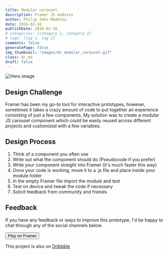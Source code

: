 ```yaml
---
title: Modular carousel
description: Framer JS modules
author: Philip John Madeley
date: 2016-02-16
publishDate: 2016-02-16
# categories: [category 1, category 2]
# tags: [tag 1, tag 2]
comments: false
generatePage: false
img_thumbnail: "images/dr_modular_carousel.gif"
class: dr_md
draft: false
---
```


![Hero image](/images/dr_modular_carousel.gif)

## Design Challenge
Framer has been my go-to tool for interactive prototypes, however, sometimes it takes a crazy amount of code to put together an experience consisting of just a few components.  My solution was to create a modular JS carousel component which could be easily reused across different projects and customized with a few variables.

## Design Process
1. Think of a component you often use
2. Write out what the component should do (Pseudocode if you prefer)
3. Write your component straight into Framer (it's much faster this way)
4. Once your code is working, move it to a .js file and place inside your  module folder
5. In the empty Framer file import the module and test
7. Test on device and tweak the code if necessary
8. Solicit feedback from community and friends

## Feedback
If you have any feedback or ways to improve this prototype, I'd be happy to chat through any of the social channels below.


<a href="http://share.framerjs.com/g2ttla0meqct/" target="_blank">
<button>Play on Framer</button>
</a>

This project is also on <a class="link" href="https://dribbble.com/shots/2528869-Module-carousel-in-Framer" target="_blank">Dribbble</a>
